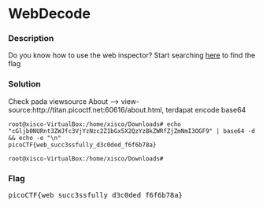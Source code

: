 <h1>WebDecode</h1>
<h3>Description</h3>
<p>Do you know how to use the web inspector?
Start searching <a href='http://titan.picoctf.net:60616/'>here</a> to find the flag</p>

<h3>Solution</h3>
<p>Check pada viewsource About --> view-source:http://titan.picoctf.net:60616/about.html, terdapat encode base64</p>

```console
root@xisco-VirtualBox:/home/xisco/Downloads# echo "cGljb0NURnt3ZWJfc3VjYzNzc2Z1bGx5X2QzYzBkZWRfZjZmNmI3OGF9" | base64 -d && echo -e "\n"
picoCTF{web_succ3ssfully_d3c0ded_f6f6b78a}

root@xisco-VirtualBox:/home/xisco/Downloads# 
```
<h3>Flag</h3>
<pre>picoCTF{web_succ3ssfully_d3c0ded_f6f6b78a}</pre>
